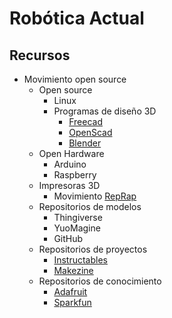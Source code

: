 # Robótica Actual

## Recursos


* Movimiento open source
  * Open source
    * Linux
    * Programas de diseño 3D
      * [Freecad](http://freecad.org)
      * [OpenScad](http://openscad.org)
      * [Blender](http://blender.com)
  * Open Hardware
    * Arduino
    * Raspberry
  * Impresoras 3D  
    * Movimiento [RepRap](http://reprap.org)
  * Repositorios de modelos
    * Thingiverse
    * YuoMagine
    * GitHub
  * Repositorios de  proyectos
    * [Instructables](http://Instructables.com)
    * [Makezine](http://makezine.com)
  * Repositorios de conocimiento
    * [Adafruit](http://adafruit.com)
    * [Sparkfun](http://sparkfun.com)
